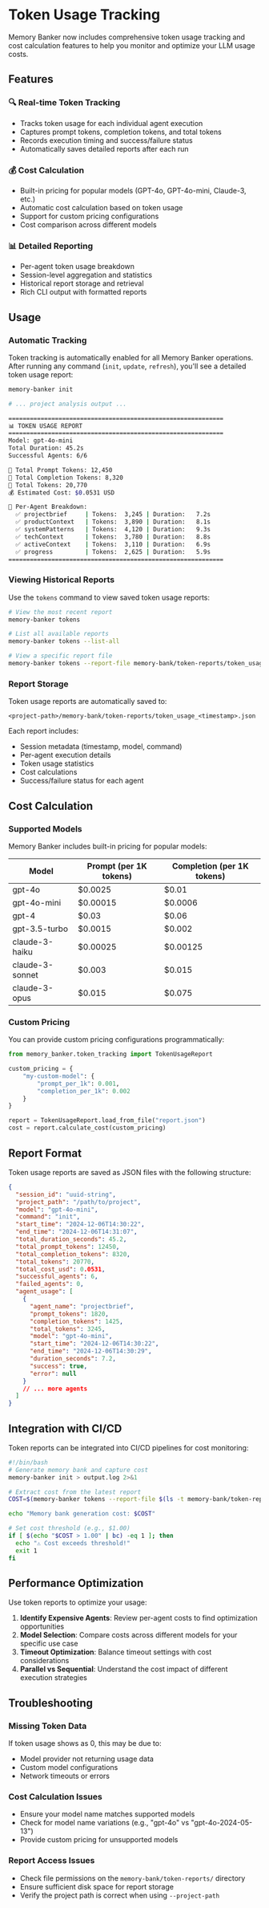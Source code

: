 # Token Usage Tracking

Memory Banker now includes comprehensive token usage tracking and cost calculation features to help you monitor and optimize your LLM usage costs.

## Features

### 🔍 Real-time Token Tracking
- Tracks token usage for each individual agent execution
- Captures prompt tokens, completion tokens, and total tokens
- Records execution timing and success/failure status
- Automatically saves detailed reports after each run

### 💰 Cost Calculation
- Built-in pricing for popular models (GPT-4o, GPT-4o-mini, Claude-3, etc.)
- Automatic cost calculation based on token usage
- Support for custom pricing configurations
- Cost comparison across different models

### 📊 Detailed Reporting
- Per-agent token usage breakdown
- Session-level aggregation and statistics
- Historical report storage and retrieval
- Rich CLI output with formatted reports

## Usage

### Automatic Tracking

Token tracking is automatically enabled for all Memory Banker operations. After running any command (`init`, `update`, `refresh`), you'll see a detailed token usage report:

```bash
memory-banker init

# ... project analysis output ...

============================================================
📊 TOKEN USAGE REPORT  
============================================================
Model: gpt-4o-mini
Total Duration: 45.2s
Successful Agents: 6/6

📝 Total Prompt Tokens: 12,450
💬 Total Completion Tokens: 8,320
🔢 Total Tokens: 20,770
💰 Estimated Cost: $0.0531 USD

🤖 Per-Agent Breakdown:
  ✅ projectbrief     | Tokens:  3,245 | Duration:   7.2s
  ✅ productContext   | Tokens:  3,890 | Duration:   8.1s  
  ✅ systemPatterns   | Tokens:  4,120 | Duration:   9.3s
  ✅ techContext      | Tokens:  3,780 | Duration:   8.8s
  ✅ activeContext    | Tokens:  3,110 | Duration:   6.9s
  ✅ progress         | Tokens:  2,625 | Duration:   5.9s
============================================================
```

### Viewing Historical Reports

Use the `tokens` command to view saved token usage reports:

```bash
# View the most recent report
memory-banker tokens

# List all available reports
memory-banker tokens --list-all

# View a specific report file
memory-banker tokens --report-file memory-bank/token-reports/token_usage_20241206_143022.json
```

### Report Storage

Token usage reports are automatically saved to:
```
<project-path>/memory-bank/token-reports/token_usage_<timestamp>.json
```

Each report includes:
- Session metadata (timestamp, model, command)
- Per-agent execution details
- Token usage statistics
- Cost calculations
- Success/failure status for each agent

## Cost Calculation

### Supported Models

Memory Banker includes built-in pricing for popular models:

| Model | Prompt (per 1K tokens) | Completion (per 1K tokens) |
|-------|------------------------|----------------------------|
| gpt-4o | $0.0025 | $0.01 |
| gpt-4o-mini | $0.00015 | $0.0006 |
| gpt-4 | $0.03 | $0.06 |
| gpt-3.5-turbo | $0.0015 | $0.002 |
| claude-3-haiku | $0.00025 | $0.00125 |
| claude-3-sonnet | $0.003 | $0.015 |
| claude-3-opus | $0.015 | $0.075 |

### Custom Pricing

You can provide custom pricing configurations programmatically:

```python
from memory_banker.token_tracking import TokenUsageReport

custom_pricing = {
    "my-custom-model": {
        "prompt_per_1k": 0.001,
        "completion_per_1k": 0.002
    }
}

report = TokenUsageReport.load_from_file("report.json")
cost = report.calculate_cost(custom_pricing)
```

## Report Format

Token usage reports are saved as JSON files with the following structure:

```json
{
  "session_id": "uuid-string",
  "project_path": "/path/to/project",
  "model": "gpt-4o-mini",
  "command": "init",
  "start_time": "2024-12-06T14:30:22",
  "end_time": "2024-12-06T14:31:07",
  "total_duration_seconds": 45.2,
  "total_prompt_tokens": 12450,
  "total_completion_tokens": 8320,
  "total_tokens": 20770,
  "total_cost_usd": 0.0531,
  "successful_agents": 6,
  "failed_agents": 0,
  "agent_usage": [
    {
      "agent_name": "projectbrief",
      "prompt_tokens": 1820,
      "completion_tokens": 1425,
      "total_tokens": 3245,
      "model": "gpt-4o-mini",
      "start_time": "2024-12-06T14:30:22",
      "end_time": "2024-12-06T14:30:29",
      "duration_seconds": 7.2,
      "success": true,
      "error": null
    }
    // ... more agents
  ]
}
```

## Integration with CI/CD

Token reports can be integrated into CI/CD pipelines for cost monitoring:

```bash
#!/bin/bash
# Generate memory bank and capture cost
memory-banker init > output.log 2>&1

# Extract cost from the latest report
COST=$(memory-banker tokens --report-file $(ls -t memory-bank/token-reports/*.json | head -1) | grep "Estimated Cost" | grep -o '\$[0-9.]*')

echo "Memory bank generation cost: $COST"

# Set cost threshold (e.g., $1.00)
if [ $(echo "$COST > 1.00" | bc) -eq 1 ]; then
  echo "⚠️ Cost exceeds threshold!"
  exit 1
fi
```

## Performance Optimization

Use token reports to optimize your usage:

1. **Identify Expensive Agents**: Review per-agent costs to find optimization opportunities
2. **Model Selection**: Compare costs across different models for your specific use case
3. **Timeout Optimization**: Balance timeout settings with cost considerations
4. **Parallel vs Sequential**: Understand the cost impact of different execution strategies

## Troubleshooting

### Missing Token Data

If token usage shows as 0, this may be due to:
- Model provider not returning usage data
- Custom model configurations
- Network timeouts or errors

### Cost Calculation Issues

- Ensure your model name matches supported models
- Check for model name variations (e.g., "gpt-4o" vs "gpt-4o-2024-05-13")
- Provide custom pricing for unsupported models

### Report Access Issues

- Check file permissions on the `memory-bank/token-reports/` directory
- Ensure sufficient disk space for report storage
- Verify the project path is correct when using `--project-path`